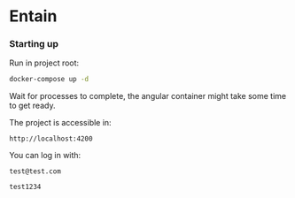 # Entain

### Starting up

Run in project root:

```sh
docker-compose up -d
```

Wait for processes to complete, the angular container might take some time to get ready.

The project is accessible in:

```
http://localhost:4200
```

You can log in with:

```
test@test.com
```

```
test1234
```
